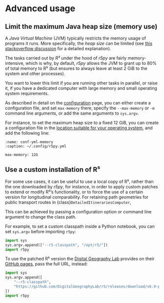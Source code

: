 # Advanced usage

## Limit the maximum Java heap size (memory use)

A *Java Virtual Machine* (JVM) typically restricts the memory usage of programs
it runs.  More specifically, the *heap size* can be limited (see [this
stackoverflow
discussion](https://stackoverflow.com/questions/14763079/what-are-the-xms-and-xmx-parameters-when-starting-jvm)
for a detailed explanation). 

The tasks carried out by *R⁵* under the hood of *r5py* are fairly
memory-intensive, which is why, by default, *r5py* allows the JVM to grant up to
80% of total memory to R⁵ (but ensures to always leave at least 2 GiB to the
system and other processes).

You want to lower this limit if you are running other tasks in parallel, or
raise it, if you have a dedicated computer with large memory and small
operating system requirements.

As described in detail on the [configuration](configuration.md) page, you can
either create a configuration file, and set `max-memory` there, specify the
`--max-memory` or `-m` command line arguments, or add the same arguments to
`sys.argv`.

For instance, to set the maximum heap size to a fixed 12 GiB, you can create a
configuration file in the [location suitable for your operating
system](configuration.md#configuration-via-config-files), and add the following line:

```{code-block} yaml
:name: conf-yml-memory
:caption: ~/.config/r5py.yml

max-memory: 12G
```


## Use a custom installation of R⁵

For some use cases, it can be useful to use a local copy of R⁵, rather than
the one downloaded by *r5py*, for instance, in order to apply custom patches
to extend or modify R⁵’s functionality, or to force the use of a certain
version for longitudinal comparability. For retaining path geometries for public
transport routes in {class}`DetailedItinerariesComputer`, 

This can be achieved by passing a configuration option or command
line argument to change the class path. 

For example, to set a custom classpath inside a Python notebook, you can set
`sys.argv` before importing `r5py`:

```python
import sys
sys.argv.append(["--r5-classpath", "/opt/r5/"])
import r5py
```

To use the patched R⁵ version the [Digital Geography
Lab](https://www.helsinki.fi/en/researchgroups/digital-geography-lab) provides
on their [GitHub pages](https://github.com/DigitalGeographyLab/r5/releases),
pass the full URL, instead:

```python
import sys
sys.argv.append([
    "--r5-classpath", 
    "https://github.com/DigitalGeographyLab/r5/releases/download/v6.9-post16-g1054c1e-20230619/r5-v6.9-post16-g1054c1e-20230619-all.jar"
])
import r5py
```
